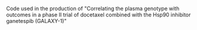 Code used in the production of "Correlating the plasma genotype with outcomes in a phase II trial of docetaxel combined with the Hsp90 inhibitor ganetespib (GALAXY-1)"
